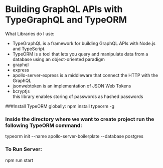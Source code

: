# Building GraphQL APIs with TypeGraphQL and TypeORM

What Libraries do I use:

- TypeGraphQL
  is a framework for building GraphQL APIs with Node.js and TypeScript.
- TypeORM
  is a tool that lets you query and manipulate data from a database using an object-oriented paradigm
- graphql
- express
- apollo-server-express
  is a middleware that connect the HTTP with the GraphQL
- jsonwebtoken
  is an implementation of JSON Web Tokens
- bcryptjs  
  this library enables storing of passwords as hashed passwords

###Install TypeORM globally:
npm install typeorm -g

### Inside the directory where we want to create project run the following TypeORM command:

typeorm init --name apollo-server-boilerplate --database postgres

### To Run Server:

npm run start
